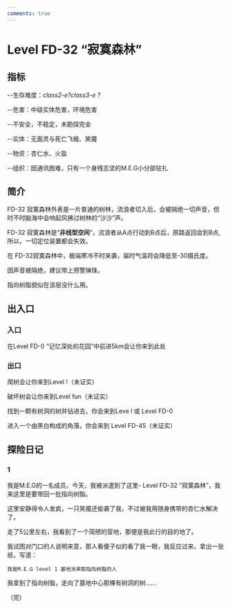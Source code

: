 ```yaml
---
comments: true
---
```


# Level FD-32 “寂寞森林”

## 指标
--生存难度：**class2-e*?class3-e ?*

--危害：中级实体危害，环境危害

--不安全，不稳定，未勘探完全

--实体：无面灵与死亡飞蛾、笑魇

--物资：杏仁水、火盐

--组织：因通讯困难，只有一个身残志坚的M.E.G小分部驻扎
## 简介
FD-32 寂寞森林外表是一片普通的树林，流浪者切入后，会被隔绝一切声音，但时不时脑海中会响起风拂过树林的“沙沙”声。

FD-32 寂寞森林是“**非线型空间**”，流浪者从A点行动到B点后，原路返回会到B点,所以，一切定位装置都会失效。
    
在 FD-32寂寞森林中，极端寒冷不时来袭，届时气温将会降低至-30摄氏度。

因声音被隔绝，建议带上预警弹珠。

指向树脂貌似在该层没什么用。
 
## 出入口
### 入口
在Level FD-0 “记忆深处的花园”中前进5km会让你来到此处
### 出口
爬树会让你来到Level !（未证实）

破坏树会让你来到Level fun（未证实）

找到一颗有树洞的树并钻进去，你会来到Leve l 或  Level FD-0

进入一个由黑白构成的角落，你会来到 Level FD-45（未证实）
## 探险日记
### 1
我是M.E.G的一名成员，今天，我被派遣到了这里- Level FD-32 “寂寞森林”，我来这里是要带回一批指向树脂。

这里安静得令人发疯，一只笑魇还偷袭了我，不过被我用随身携带的杏仁水解决了。

走了5公里左右，我看到了一个简陋的营地，那便是我此行的目的地了。

我试图对门口的人说明来意，那人看傻子似的看了我一眼，我反应过来，拿出一张纸，写道：



```
我是M.E.G level 1 基地派来取指向树脂的人
```




我拿到了指向树脂，走向了基地中心那棵有树洞的树……

（完）